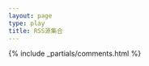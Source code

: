 ```yaml
---
layout: page
type: play
title: RSS源集合
---
```

  
  
<script type="text/javascript" src="{{ site.js | relative_url }}/src/myrss.js"></script>
{% include _partials/comments.html %} 